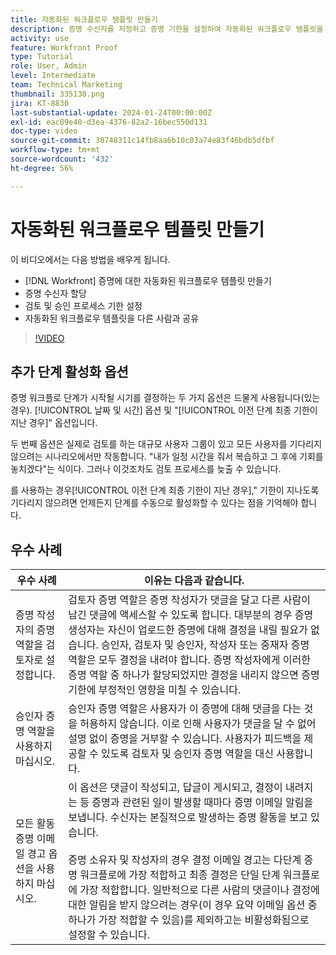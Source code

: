 ```yaml
---
title: 자동화된 워크플로우 템플릿 만들기
description: 증명 수신자를 지정하고 증명 기한을 설정하여 자동화된 워크플로우 템플릿을 만드는 방법을 알아봅니다. 그런 다음 템플릿을 다른 사용자와 공유합니다.
activity: use
feature: Workfront Proof
type: Tutorial
role: User, Admin
level: Intermediate
team: Technical Marketing
thumbnail: 335130.png
jira: KT-8830
last-substantial-update: 2024-01-24T00:00:00Z
exl-id: eac89e40-d3ea-4376-82a2-16bec550d131
doc-type: video
source-git-commit: 30748311c14fb8aa6b10c03a74e83f46bdb5dfbf
workflow-type: tm+mt
source-wordcount: '432'
ht-degree: 56%

---
```


# 자동화된 워크플로우 템플릿 만들기

이 비디오에서는 다음 방법을 배우게 됩니다.

* [!DNL  Workfront] 증명에 대한 자동화된 워크플로우 템플릿 만들기
* 증명 수신자 할당
* 검토 및 승인 프로세스 기한 설정
* 자동화된 워크플로우 템플릿을 다른 사람과 공유

>[!VIDEO](https://video.tv.adobe.com/v/335130/?quality=12&learn=on)

## 추가 단계 활성화 옵션

증명 워크플로 단계가 시작될 시기를 결정하는 두 가지 옵션은 드물게 사용됩니다(있는 경우). [!UICONTROL 날짜 및 시간] 옵션 및 &quot;[!UICONTROL 이전 단계 최종 기한이 지난 경우]&quot; 옵션입니다.

두 번째 옵션은 실제로 검토를 하는 대규모 사용자 그룹이 있고 모든 사용자를 기다리지 않으려는 시나리오에서만 작동합니다. &quot;내가 일정 시간을 줘서 복습하고 그 후에 기회를 놓치겠다&quot;는 식이다. 그러나 이것조차도 검토 프로세스를 늦출 수 있습니다.

를 사용하는 경우[!UICONTROL 이전 단계 최종 기한이 지난 경우],&quot; 기한이 지나도록 기다리지 않으려면 언제든지 단계를 수동으로 활성화할 수 있다는 점을 기억해야 합니다.

## 우수 사례

| 우수 사례 | 이유는 다음과 같습니다. |
|---|---|
| 증명 작성자의 증명 역할을 검토자로 설정합니다. | 검토자 증명 역할은 증명 작성자가 댓글을 달고 다른 사람이 남긴 댓글에 액세스할 수 있도록 합니다. 대부분의 경우 증명 생성자는 자신이 업로드한 증명에 대해 결정을 내릴 필요가 없습니다. 승인자, 검토자 및 승인자, 작성자 또는 중재자 증명 역할은 모두 결정을 내려야 합니다. 증명 작성자에게 이러한 증명 역할 중 하나가 할당되었지만 결정을 내리지 않으면 증명 기한에 부정적인 영향을 미칠 수 있습니다. |
| 승인자 증명 역할을 사용하지 마십시오. | 승인자 증명 역할은 사용자가 이 증명에 대해 댓글을 다는 것을 허용하지 않습니다. 이로 인해 사용자가 댓글을 달 수 없어 설명 없이 증명을 거부할 수 있습니다. 사용자가 피드백을 제공할 수 있도록 검토자 및 승인자 증명 역할을 대신 사용합니다. |
| 모든 활동 증명 이메일 경고 옵션을 사용하지 마십시오. | 이 옵션은 댓글이 작성되고, 답글이 게시되고, 결정이 내려지는 등 증명과 관련된 일이 발생할 때마다 증명 이메일 알림을 보냅니다. 수신자는 본질적으로 발생하는 증명 활동을 보고 있습니다.<br><br>증명 소유자 및 작성자의 경우 결정 이메일 경고는 다단계 증명 워크플로에 가장 적합하고 최종 결정은 단일 단계 워크플로에 가장 적합합니다. 일반적으로 다른 사람의 댓글이나 결정에 대한 알림을 받지 않으려는 경우(이 경우 요약 이메일 옵션 중 하나가 가장 적합할 수 있음)를 제외하고는 비활성화됨으로 설정할 수 있습니다. |
